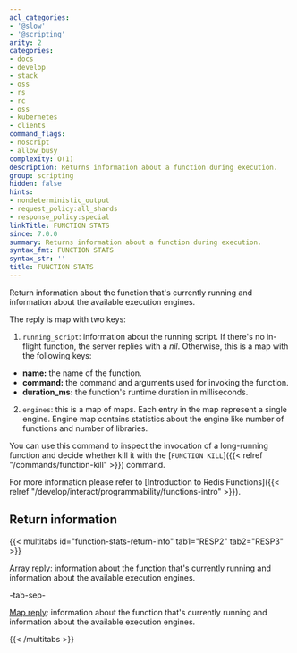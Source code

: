 ```yaml
---
acl_categories:
- '@slow'
- '@scripting'
arity: 2
categories:
- docs
- develop
- stack
- oss
- rs
- rc
- oss
- kubernetes
- clients
command_flags:
- noscript
- allow_busy
complexity: O(1)
description: Returns information about a function during execution.
group: scripting
hidden: false
hints:
- nondeterministic_output
- request_policy:all_shards
- response_policy:special
linkTitle: FUNCTION STATS
since: 7.0.0
summary: Returns information about a function during execution.
syntax_fmt: FUNCTION STATS
syntax_str: ''
title: FUNCTION STATS
---
```

Return information about the function that's currently running and information about the available execution engines.

The reply is map with two keys:

1. `running_script`: information about the running script.
  If there's no in-flight function, the server replies with a _nil_.
  Otherwise, this is a map with the following keys:
  * **name:** the name of the function.
  * **command:** the command and arguments used for invoking the function.
  * **duration_ms:** the function's runtime duration in milliseconds.
2. `engines`: this is a map of maps. Each entry in the map represent a single engine.
   Engine map contains statistics about the engine like number of functions and number of libraries.


You can use this command to inspect the invocation of a long-running function and decide whether kill it with the [`FUNCTION KILL`]({{< relref "/commands/function-kill" >}}) command.

For more information please refer to [Introduction to Redis Functions]({{< relref "/develop/interact/programmability/functions-intro" >}}).

## Return information

{{< multitabs id="function-stats-return-info" 
    tab1="RESP2" 
    tab2="RESP3" >}}

[Array reply](../../develop/reference/protocol-spec#arrays): information about the function that's currently running and information about the available execution engines.

-tab-sep-

[Map reply](../../develop/reference/protocol-spec#maps): information about the function that's currently running and information about the available execution engines.

{{< /multitabs >}}
